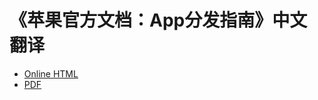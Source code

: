 《苹果官方文档：App分发指南》中文翻译
=====================================

- [Online HTML](https://developer.apple.com/library/ios/#documentation/IDEs/Conceptual/AppDistributionGuide/Introduction/Introduction.html)
- [PDF](http://developer.apple.com/library/ios/documentation/IDEs/Conceptual/AppDistributionGuide/AppDistributionGuide.pdf)

